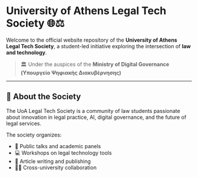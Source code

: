 # University of Athens Legal Tech Society 🌐⚖️

Welcome to the official website repository of the **University of Athens Legal Tech Society**, a student-led initiative exploring the intersection of **law and technology**.

> 🏛 Under the auspices of the **Ministry of Digital Governance (Υπουργείο Ψηφιακής Διακυβέρνησης)**

---

## 📌 About the Society

The UoA Legal Tech Society is a community of law students passionate about innovation in legal practice, AI, digital governance, and the future of legal services.

The society organizes:
- 💬 Public talks and academic panels
- 💻 Workshops on legal technology tools
- 📄 Article writing and publishing
- 🧑‍🎓 Cross-university collaboration


